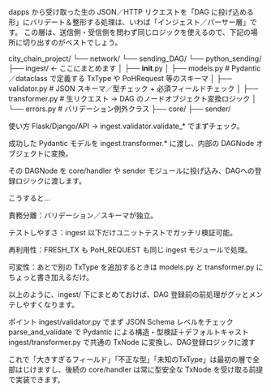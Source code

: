 dapps から受け取った生の JSON／HTTP リクエストを「DAG に投げ込める形」にバリデート＆整形する処理は、いわば「インジェスト／パーサー層」です。
この層は、送信側・受信側を問わず同じロジックを使えるので、下記の場所に切り出すのがベストでしょう。

city_chain_project/
└── network/
    └── sending_DAG/
        └── python_sending/
            ├── ingest/                ← ここにまとめます
            │   ├── __init__.py
            │   ├── models.py           # Pydantic／dataclass で定義する TxType や PoHRequest 等のスキーマ
            │   ├── validator.py        # JSON スキーマ／型チェック + 必須フィールドチェック
            │   ├── transformer.py      # 生リクエスト → DAG のノードオブジェクト変換ロジック
            │   └── errors.py           # バリデーション例外クラス
            ├── core/
            ├── sender/

使い方
Flask/Django/API → ingest.validator.validate_* でまずチェック。

成功した Pydantic モデルを ingest.transformer.* に渡し、内部の DAGNode オブジェクトに変換。

その DAGNode を core/handler や sender モジュールに投げ込み、DAGへの登録ロジックに渡します。

こうすると…

責務分離：バリデーション／スキーマが独立。

テストしやすさ：ingest 以下だけユニットテストでガッチリ検証可能。

再利用性：FRESH_TX も PoH_REQUEST も同じ ingest モジュールで処理。

可変性：あとで別の TxType を追加するときは models.py と transformer.py にちょっと書き加えるだけ。

以上のように、ingest/ 下にまとめておけば、DAG 登録前の前処理がグッとメンテしやすくなります。


ポイント
ingest/validator.py でまず JSON Schema レベルをチェック
parse_and_validate で Pydantic による構造・型検証＋デフォルトキャスト
ingest/transformer.py で共通の TxNode に変換し、DAG登録ロジックに渡す

これで「大きすぎるフィールド」「不正な型」「未知のTxType」は最初の層で全部はじけますし、後続の core/handler は常に型安全な TxNode を受け取る前提で実装できます。
